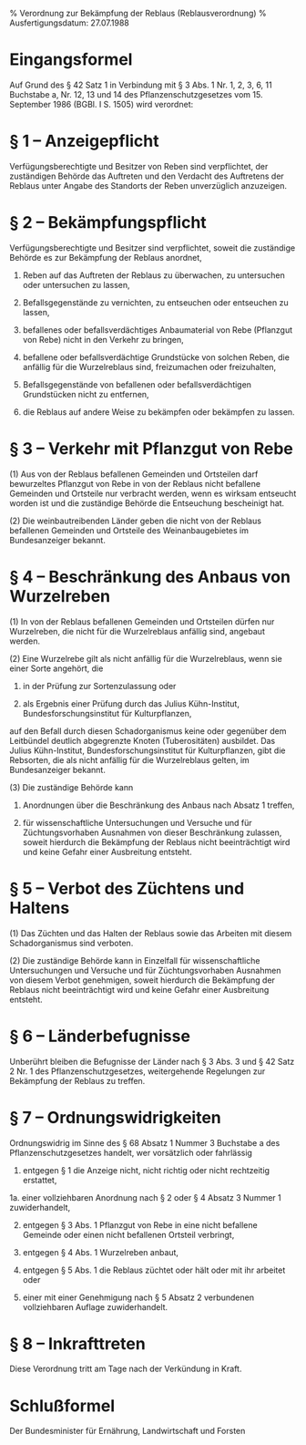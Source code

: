 % Verordnung zur Bekämpfung der Reblaus  (Reblausverordnung)
% Ausfertigungsdatum: 27.07.1988
 
# Eingangsformel

Auf Grund des § 42 Satz 1 in Verbindung mit § 3 Abs. 1 Nr. 1, 2, 3, 6, 11 Buchstabe a, Nr. 12, 13 und 14 des Pflanzenschutzgesetzes vom 15. September 1986 (BGBl. I S. 1505) wird verordnet:

# § 1 – Anzeigepflicht

Verfügungsberechtigte und Besitzer von Reben sind verpflichtet, der zuständigen Behörde das Auftreten und den Verdacht des Auftretens der Reblaus unter Angabe des Standorts der Reben unverzüglich anzuzeigen.

# § 2 – Bekämpfungspflicht

Verfügungsberechtigte und Besitzer sind verpflichtet, soweit die zuständige Behörde es zur Bekämpfung der Reblaus anordnet,

1. Reben auf das Auftreten der Reblaus zu überwachen, zu untersuchen oder untersuchen zu lassen,

2. Befallsgegenstände zu vernichten, zu entseuchen oder entseuchen zu lassen,

3. befallenes oder befallsverdächtiges Anbaumaterial von Rebe (Pflanzgut von Rebe) nicht in den Verkehr zu bringen,

4. befallene oder befallsverdächtige Grundstücke von solchen Reben, die anfällig für die Wurzelreblaus sind, freizumachen oder freizuhalten,

5. Befallsgegenstände von befallenen oder befallsverdächtigen Grundstücken nicht zu entfernen,

6. die Reblaus auf andere Weise zu bekämpfen oder bekämpfen zu lassen.

# § 3 – Verkehr mit Pflanzgut von Rebe

(1) Aus von der Reblaus befallenen Gemeinden und Ortsteilen darf bewurzeltes Pflanzgut von Rebe in von der Reblaus nicht befallene Gemeinden und Ortsteile nur verbracht werden, wenn es wirksam entseucht worden ist und die zuständige Behörde die Entseuchung bescheinigt hat.

(2) Die weinbautreibenden Länder geben die nicht von der Reblaus befallenen Gemeinden und Ortsteile des Weinanbaugebietes im Bundesanzeiger bekannt.

# § 4 – Beschränkung des Anbaus von Wurzelreben

(1) In von der Reblaus befallenen Gemeinden und Ortsteilen dürfen nur Wurzelreben, die nicht für die Wurzelreblaus anfällig sind, angebaut werden.

(2) Eine Wurzelrebe gilt als nicht anfällig für die Wurzelreblaus, wenn sie einer Sorte angehört, die

1. in der Prüfung zur Sortenzulassung oder

2. als Ergebnis einer Prüfung durch das Julius Kühn-Institut, Bundesforschungsinstitut für Kulturpflanzen,

auf den Befall durch diesen Schadorganismus keine oder gegenüber dem Leitbündel deutlich abgegrenzte Knoten (Tuberositäten) ausbildet. Das Julius Kühn-Institut, Bundesforschungsinstitut für Kulturpflanzen, gibt die Rebsorten, die als nicht anfällig für die Wurzelreblaus gelten, im Bundesanzeiger bekannt.

(3) Die zuständige Behörde kann

1. Anordnungen über die Beschränkung des Anbaus nach Absatz 1 treffen,

2. für wissenschaftliche Untersuchungen und Versuche und für Züchtungsvorhaben Ausnahmen von dieser Beschränkung zulassen, soweit hierdurch die Bekämpfung der Reblaus nicht beeinträchtigt wird und keine Gefahr einer Ausbreitung entsteht.

# § 5 – Verbot des Züchtens und Haltens

(1) Das Züchten und das Halten der Reblaus sowie das Arbeiten mit diesem Schadorganismus sind verboten.

(2) Die zuständige Behörde kann in Einzelfall für wissenschaftliche Untersuchungen und Versuche und für Züchtungsvorhaben Ausnahmen von diesem Verbot genehmigen, soweit hierdurch die Bekämpfung der Reblaus nicht beeinträchtigt wird und keine Gefahr einer Ausbreitung entsteht.

# § 6 – Länderbefugnisse

Unberührt bleiben die Befugnisse der Länder nach § 3 Abs. 3 und § 42 Satz 2 Nr. 1 des Pflanzenschutzgesetzes, weitergehende Regelungen zur Bekämpfung der Reblaus zu treffen.

# § 7 – Ordnungswidrigkeiten

Ordnungswidrig im Sinne des § 68 Absatz 1 Nummer 3 Buchstabe a des Pflanzenschutzgesetzes handelt, wer vorsätzlich oder fahrlässig

1. entgegen § 1 die Anzeige nicht, nicht richtig oder nicht rechtzeitig erstattet,

1a. einer vollziehbaren Anordnung nach § 2 oder § 4 Absatz 3 Nummer 1 zuwiderhandelt,

2. entgegen § 3 Abs. 1 Pflanzgut von Rebe in eine nicht befallene Gemeinde oder einen nicht befallenen Ortsteil verbringt,

3. entgegen § 4 Abs. 1 Wurzelreben anbaut,

4. entgegen § 5 Abs. 1 die Reblaus züchtet oder hält oder mit ihr arbeitet oder

5. einer mit einer Genehmigung nach § 5 Absatz 2 verbundenen vollziehbaren Auflage zuwiderhandelt.

# § 8 – Inkrafttreten

Diese Verordnung tritt am Tage nach der Verkündung in Kraft.

# Schlußformel

Der Bundesminister für Ernährung, Landwirtschaft und Forsten
